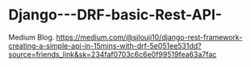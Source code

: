 # Django---DRF-basic-Rest-API-

Medium Blog.  https://medium.com/@sjlouji10/django-rest-framework-creating-a-simple-api-in-15mins-with-drf-5e051ee531dd?source=friends_link&sk=234faf0703c6c6e0f99519fea63a7fac
